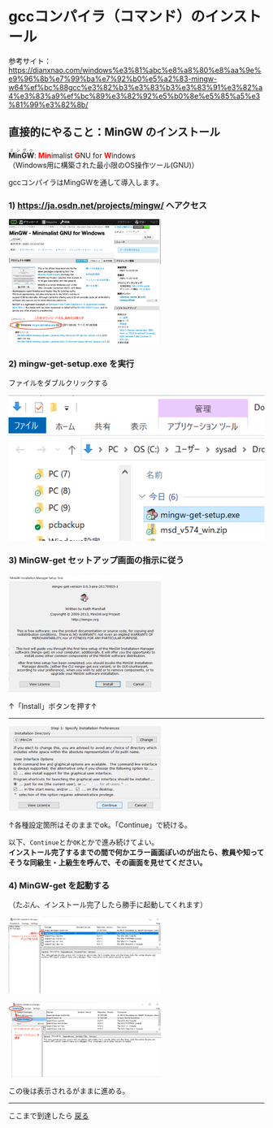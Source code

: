 # gccコンパイラ（コマンド）のインストール

参考サイト：<https://dianxnao.com/windows%e3%81%abc%e8%a8%80%e8%aa%9e%e9%96%8b%e7%99%ba%e7%92%b0%e5%a2%83-mingw-w64%ef%bc%88gcc%e3%82%b3%e3%83%b3%e3%83%91%e3%82%a4%e3%83%a9%ef%bc%89%e3%82%92%e5%b0%8e%e5%85%a5%e3%81%99%e3%82%8b/>

## 直接的にやること：MinGW のインストール

<ruby>**MinGW**<rp>（</rp><rt>ミングゥ</rt><rp>）</rp></ruby>:
<font color="red">**Min**</font>imalist
<font color="red">**G**</font>NU for
<font color="red">**W**</font>indows\
（Windows用に構築された最小限のOS操作ツール(GNU)）

gccコンパイラはMingGWを通して導入します。

### 1) <https://ja.osdn.net/projects/mingw/> へアクセス

![MinGW site](img/mingw-site.png)

### 2) mingw-get-setup.exe を実行

ファイルをダブルクリックする

![setup](img/setupfile.png)

### 3) MinGW-get セットアップ画面の指示に従う

![install1](img/mingw-get-installer.png)

↑「Install」ボタンを押す↑

<hr>

![install2](img/mingw-get-installer2.png)

↑各種設定箇所はそのままでok。「Continue」で続ける。

以下、```Continue```とか```OK```とかで進み続けてよい。<br>
**インストール完了するまでの間で何かエラー画面ぽいのが出たら、教員や知ってそうな同級生・上級生を呼んで、その画面を見せてください。**

### 4) MinGW-get を起動する

（たぶん、インストール完了したら勝手に起動してくれます）

![mingw1](img/mingw1.png)

![mingw2](img/mingw2.png)

この後は表示されるがままに進める。

<hr>

ここまで到達したら [戻る](../README.md)
